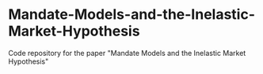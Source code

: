 # Mandate-Models-and-the-Inelastic-Market-Hypothesis
Code repository for the paper "Mandate Models and the Inelastic Market Hypothesis"
